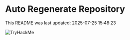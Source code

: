# Auto Regenerate Repository

This README was last updated: 2025-07-25 15:48:23

 ![TryHackMe](https://tryhackme.com/badge/533634)